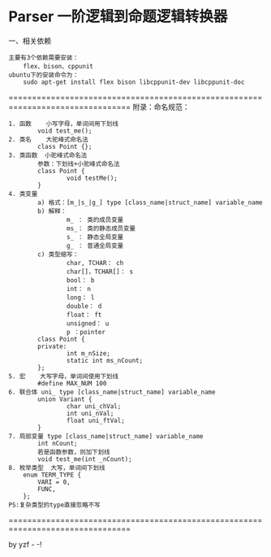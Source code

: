 Parser 一阶逻辑到命题逻辑转换器
================================================================================
一、相关依赖

    主要有3个依赖需要安装：
        flex、bison、cppunit
    ubuntu下的安装命令为：
        sudo apt-get install flex bison libcppunit-dev libcppunit-doc
================================================================================
附录：命名规范：

    1. 函数    小写字母，单词间用下划线
            void test_me();
    2. 类名    大驼峰式命名法
            class Point {};
    3. 类函数  小驼峰式命名法
            参数：下划线+小驼峰式命名法
            class Point {
                    void testMe();
            }
    4. 类变量
            a) 格式：[m_|s_|g_] type [class_name|struct_name] variable_name
            b) 解释：
                    m_ ： 类的成员变量
                    ms_： 类的静态成员变量
                    s_ ： 静态全局变量
                    g_ ： 普通全局变量
            c) 类型缩写：
                    char, TCHAR： ch
                    char[]，TCHAR[]： s
                    bool： b
                    int： n
                    long： l
                    double： d
                    float： ft
                    unsigned： u
                    p ：pointer
            class Point {
            private:
                    int m_nSize;
                    static int ms_nCount;
            };
    5. 宏	大写字母，单词间使用下划线
            #define MAX_NUM 100
    6. 联合体 uni_ type [class_name|struct_name] variable_name
            union Variant {
                    char uni_chVal;
                    int uni_nVal;
                    float uni_ftVal;
            }
    7. 局部变量	type [class_name|struct_name] variable_name
            int nCount;
            若是函数参数，则加下划线
            void test_me(int _nCount);
    8. 枚举类型  大写，单词间下划线
        enum TERM_TYPE {
            VARI = 0,
            FUNC,
        };
    PS:复杂类型的type直接忽略不写
================================================================================

by yzf - -!
